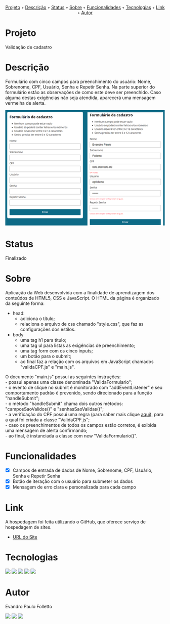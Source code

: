 <p align="center">
  <a href="#Projeto">Projeto</a> ◦ 
  <a href="#Descrição">Descrição</a> ◦ 
  <a href="#Status">Status</a> ◦ 
  <a href="#Sobre">Sobre</a> ◦ 
  <a href="#Funcionalidades">Funcionalidades</a> ◦ 
  <a href="#Tecnologias">Tecnologias</a> ◦ 
  <a href="#Link">Link</a> ◦ 
  <a href="#Autor">Autor</a>
</p>

# Projeto
Validação de cadastro

# Descrição
Formulário com cinco campos para preenchimento do usuário: Nome, Sobrenome, CPF, Usuário, Senha e Repetir Senha.
Na parte superior do formulário estão as observações de como este deve ser preenchido. Caso alguma destas exigências
não seja atendida, aparecerá uma mensagem vermelha de alerta.
<div>
  <img src="assets/img/exemplo.png" alt="Formulário.">
</div>

# Status
Finalizado

# Sobre
Aplicação da Web desenvolvida com a finalidade de aprendizagem dos conteúdos de HTML5, CSS e JavaScript. 
O HTML da página é organizado da seguinte forma:
- head:
    - adiciona o título;
    - relaciona o arquivo de css chamado "style.css", que faz as configurações dos estilos.
- body
    - uma tag h1 para título;
    - uma tag ul para listas as exigências de preenchimento;
    - uma tag form com os cinco inputs;
    - um botão para o submit;
    - ao final faz a relação com os arquivos em JavaScript chamados "validaCPF.js" e "main.js".

O documento "main.js" possui as seguintes instruções:  
    - possui apenas uma classe denominada "ValidaFormulario";  
    - o evento de clique no submit é monitorado com "addEventListener" e seu comportamento padrão é prevenido, sendo direcionado para a função "handleSubmit";  
    - o método "handleSubmit" chama dois outros métodos: "camposSaoValidos()" e "senhasSaoValidas()";  
    - a verificação do CPF possui uma regra (para saber mais clique [aqui](https://dicasdeprogramacao.com.br/algoritmo-para-validar-cpf/)), para a qual foi criada a classe "ValidaCPF.js";  
    - caso os preenchimentos de todos os campos estão corretos, é exibida uma mensagem de alerta confirmando;  
    - ao final, é instanciada a classe com new "ValidaFormulario()".

# Funcionalidades
- [x] Campos de entrada de dados de Nome, Sobrenome, CPF, Usuário, Senha e Repetir Senha
- [x] Botão de iteração com o usuário para submeter os dados 
- [x] Mensagem de erro clara e personalizada para cada campo

# Link
A hospedagem foi feita utilizando o GitHub, que oferece serviço de hospedagem de sites.
- [URL do Site]()

# Tecnologias
<div>
<img src="https://img.shields.io/badge/HTML5-E34F26?style=for-the-badge&logo=html5&logoColor=white">  
<img src="https://img.shields.io/badge/CSS-239120?&style=for-the-badge&logo=css3&logoColor=white">
<img src="https://img.shields.io/badge/JavaScript-F7DF1E?style=for-the-badge&logo=javascript&logoColor=black">
<img src="https://img.shields.io/badge/Visual_Studio_Code-0078D4?style=for-the-badge&logo=visual%20studio%20code&logoColor=white">
<img src="https://img.shields.io/badge/GitHub-100000?style=for-the-badge&logo=github&logoColor=white">
</div>

# Autor
Evandro Paulo Folletto
<div>
  <a href="https://github.com/epfolletto" target="_blank"><img src="https://img.shields.io/badge/GitHub-100000?style=for-the-badge&logo=github&logoColor=white" target="_blank"></a>
  <a href="https://www.linkedin.com/in/evandrofolletto/" target="_blank"><img src="https://img.shields.io/badge/LinkedIn-0077B5?style=for-the-badge&logo=linkedin&logoColor=white" target="_blank"></a>
  <a href="https://www.youtube.com/evandropaulofolletto" target="_blank"><img src="https://img.shields.io/badge/YouTube-FF0000?style=for-the-badge&logo=youtube&logoColor=white" target="_blank"></a>
</div>